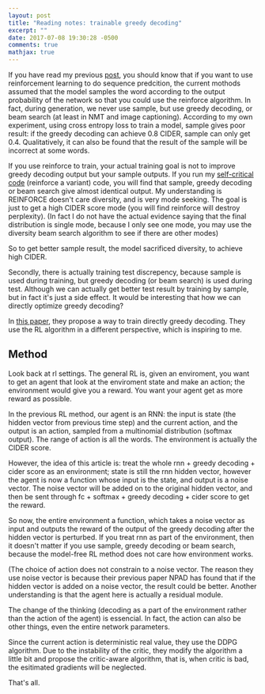 ```yaml
---
layout: post
title: "Reading notes: trainable greedy decoding"
excerpt: ""
date: 2017-07-08 19:30:28 -0500
comments: true
mathjax: true
---
```


If you have read my previous [post](http://ruotianluo.github.io/2017/01/20/rl-image-captioning/), you should know that if you want to use reinforcement learning to do sequence predcition, the current mothods assumed that the model samples the word according to the output probability of the network so that you could use the reinforce algorithm. In fact, during generation, we never use sample, but use greedy decoding, or beam search (at least in NMT and image captioning). According to my own experiment, using cross entropy loss to train a model, sample gives poor result: if the greedy decoding can achieve 0.8 CIDER, sample can only get 0.4. Qualitatively, it can also be found that the result of the sample will be incorrect at some words.


If you use reinforce to train, your actual training goal is not to improve greedy decoding output but your sample outputs. If you run my [self-critical code](https://github.com/ruotianluo/self-critical.pytorch) (reinforce a variant) code, you will find that sample, greedy decoding or beam search give almost identical output. My understanding is REINFORCE doesn't care diversity, and is very mode seeking. The goal is just to get a high CIDER score mode (you will find reinforce will destroy perplexity). (In fact I do not have the actual evidence saying that the final distribution is single mode, because I only see one mode, you may use the diversity beam search algorithm to see if there are other modes)


So to get better sample result, the model sacrificed diversity, to achieve high CIDER.


Secondly, there is actually training test discrepency, because sample is used during training, but greedy decoding (or beam search) is used during test. Although we can actually get better test result by training by sample, but in fact it's just a side effect. It would be interesting that how we can directly optimize greedy decoding?

In [this paper](https://arxiv.org/abs/1702.02429), they propose a way to train directly greedy decoding. They use the RL algorithm in a different perspective, which is inspiring to me.

## Method

Look back at rl settings. The general RL is, given an enviroment, you want to get an agent that look at the enviroment state and make an action; the environment would give you a reward. You want your agent get as more reward as possible.

In the previous RL method, our agent is an RNN: the input is state (the hidden vector from previous time step) and the current action, and the output is an action, sampled from a multinomial distribution (softmax output). The range of action is all the words. The environment is actually the CIDER score.


However, the idea of ​​this article is: treat the whole rnn + greedy decoding + cider score as an environment; state is still the rnn hidden vector, however the agent is now a function whose input is the state, and output is a noise vector. The noise vector will be added on to the original hidden vector, and then be sent through fc + softmax + greedy decoding + cider score to get the reward.


So now, the entire environment a function, which takes a noise vector as input and outputs the reward of the output of the greedy decoding after the hidden vector is perturbed. If you treat rnn as part of the environment, then it doesn't matter if you use sample, greedy decoding or beam search, because the model-free RL method does not care how environment works.


(The choice of action does not constrain to a noise vector. The reason they use noise vector is because their previous paper NPAD has found that if the hidden vector is added on a noise vector, the result could be better. Another understanding is that the agent here is actually a residual module.

The change of the thinking (decoding as a part of the environment rather than the action of the agent) is essencial. In fact, the action can also be other things, even the entire network parameters.


Since the current action is deterministic real value, they use the DDPG algorithm. Due to the instability of the critic, they modify the algorithm a little bit and propose the critic-aware algorithm, that is, when critic is bad, the esitimated gradients will be neglected.


That's all.
